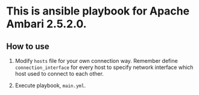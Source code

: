# This is ansible playbook for Apache Ambari 2.5.2.0. #

## How to use ##

1. Modify `hosts` file for your own connection way.
   Remember define `connection_interface` for every host to specify network interface which host used to connect to each other.

2. Execute playbook, `main.yml`.